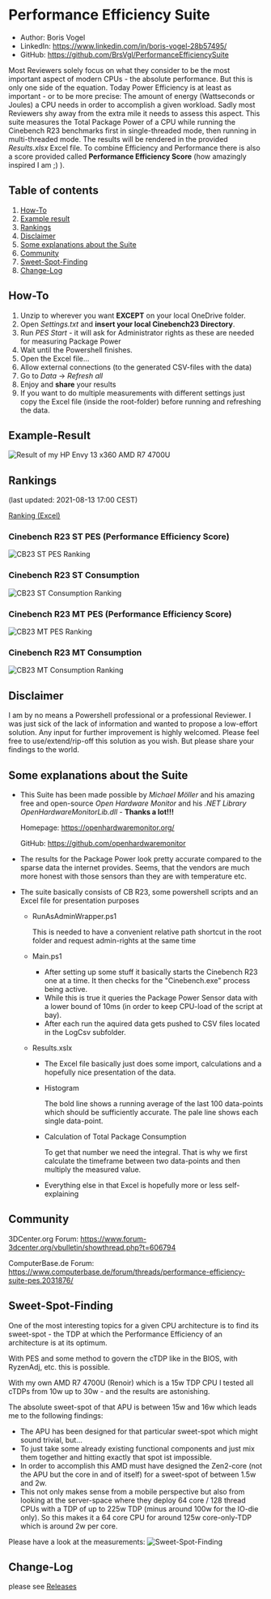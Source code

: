 # Performance Efficiency Suite

- Author: Boris Vogel
- LinkedIn: https://www.linkedin.com/in/boris-vogel-28b57495/
- GitHub: https://github.com/BrsVgl/PerformanceEfficiencySuite

Most Reviewers solely focus on what they consider to be the most important aspect of modern CPUs - the absolute performance.
But this is only one side of the equation. Today Power Efficiency is at least as important - or to be more precise:
The amount of energy (Wattseconds or Joules) a CPU needs in order to accomplish a given workload. Sadly most Reviewers shy away from the extra mile it needs to assess this aspect.
This suite measures the Total Package Power of a CPU while running the Cinebench R23 benchmarks first in single-threaded mode, then running in multi-threaded mode. The results will be rendered in the provided *Results.xlsx* Excel file. 
To combine Efficiency and Performance there is also a score provided called **Performance Efficiency Score** (how amazingly inspired I am ;) ).

## Table of contents

1. [How-To](#how-to)
1. [Example result](#example-result)
1. [Rankings](#rankings)
1. [Disclaimer](#disclaimer)
1. [Some explanations about the Suite](#some-explanations-about-the-suite)
1. [Community](#community)
1. [Sweet-Spot-Finding](#sweet-spot-finding)
1. [Change-Log](#change-log)

## How-To

1. Unzip to wherever you want **EXCEPT** on your local OneDrive folder.
1. Open *Settings.txt* and **insert your local Cinebench23 Directory**.
1. Run *PES Start* - it will ask for Administrator rights as these are needed for measuring Package Power
1. Wait until the Powershell finishes.
1. Open the Excel file...
1. Allow external connections (to the generated CSV-files with the data)
1. Go to *Data* -> *Refresh all*
1. Enjoy and **share** your results
1. If you want to do multiple measurements with different settings just copy the Excel file (inside the root-folder) before running and refreshing the data.

## Example-Result
![Result of my HP Envy 13 x360 AMD R7 4700U](/Ranking/Example_result.png "Result of my HP Envy 13 x360 AMD R7 4700U")

## Rankings
(last updated: 2021-08-13 17:00 CEST)

[Ranking (Excel)](/Ranking/Rankings.xlsx)

### Cinebench R23 ST PES (Performance Efficiency Score)
![CB23 ST PES Ranking](/Ranking/CB_ST_PES.png "CB23 ST PES Ranking")

### Cinebench R23 ST Consumption
![CB23 ST Consumption Ranking](/Ranking/CB_ST_Consumption.png "CB23 ST Consumption Ranking")

### Cinebench R23 MT PES (Performance Efficiency Score)
![CB23 MT PES Ranking](/Ranking/CB_MT_PES.png "CB23 MT PES Ranking")

### Cinebench R23 MT Consumption
![CB23 MT Consumption Ranking](/Ranking/CB_MT_Consumption.png "CB23 MZ Consumption Ranking")

## Disclaimer

I am by no means a Powershell professional or a professional Reviewer. I was just sick of the lack of information and wanted to propose a low-effort solution. Any input for further improvement is highly welcomed.
Please feel free to use/extend/rip-off this solution as you wish.
But please share your findings to the world.

## Some explanations about the Suite

- This Suite has been made possible by *Michael Möller* and his amazing free and open-source *Open Hardware Monitor* and his *.NET Library OpenHardwareMonitorLib.dll* - **Thanks a lot!!!**

  Homepage: https://openhardwaremonitor.org/
  
  GitHub: https://github.com/openhardwaremonitor

- The results for the Package Power look pretty accurate compared to the sparse data the internet provides. Seems, that the vendors are much more honest with those sensors than they are with temperature etc.
- The suite basically consists of CB R23, some powershell scripts and an Excel file for presentation purposes
  - RunAsAdminWrapper.ps1
  
    This is needed to have a convenient relative path shortcut in the root folder and request admin-rights at the same time

  - Main.ps1
    - After setting up some stuff it basically starts the Cinebench R23 one at a time. It then checks for the "Cinebench.exe" process being active.
    - While this is true it queries the Package Power Sensor data with a lower bound of 10ms (in order to keep CPU-load of the script at bay).
    - After each run the aquired data gets pushed to CSV files located in the LogCsv subfolder.
  - Results.xslx
    - The Excel file basically just does some import, calculations and a hopefully nice presentation of the data.
    - Histogram

      The bold line shows a running average of the last 100 data-points which should be sufficiently accurate. The pale line shows each single data-point.

    - Calculation of Total Package Consumption

      To get that number we need the integral. That is why we first calculate the timeframe between two data-points and then multiply the measured value.

    - Everything else in that Excel is hopefully more or less self-explaining

## Community

3DCenter.org Forum: https://www.forum-3dcenter.org/vbulletin/showthread.php?t=606794

ComputerBase.de Forum: https://www.computerbase.de/forum/threads/performance-efficiency-suite-pes.2031876/

## Sweet-Spot-Finding
One of the most interesting topics for a given CPU architecture is to find its sweet-spot - the TDP at which the Performance Efficiency of an architecture is at its optimum.

With PES and some method to govern the cTDP like in the BIOS, with RyzenAdj, etc. this is possible.

With my own AMD R7 4700U (Renoir) which is a 15w TDP CPU I tested all cTDPs from 10w up to 30w - and the results are astonishing.

The absolute sweet-spot of that APU is between 15w and 16w which leads me to the following findings:

- The APU has been designed for that particular sweet-spot which might sound trivial, but...
- To just take some already existing functional components and just mix them together and hitting exactly that spot ist impossible.
- In order to accomplish this AMD must have designed the Zen2-core (not the APU but the core in and of itself) for a sweet-spot of between 1.5w and 2w.
- This not only makes sense from a mobile perspective but also from looking at the server-space where they deploy 64 core / 128 thread CPUs with a TDP of up to 225w TDP (minus around 100w for the IO-die only). So this makes it a 64 core CPU for around 125w core-only-TDP which is around 2w per core. 

Please have a look at the measurements:
![Sweet-Spot-Finding](/Ranking/SweetSpotFinding.png "Sweet-Spot-Finding")


## Change-Log
please see [Releases](https://github.com/BrsVgl/PerformanceEfficiencySuite/releases)
